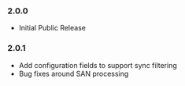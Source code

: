 ### 2.0.0
* Initial Public Release

### 2.0.1
* Add configuration fields to support sync filtering
* Bug fixes around SAN processing
